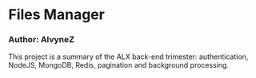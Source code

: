 # Files Manager
### Author: AlvyneZ
This project is a summary of the ALX back-end trimester: authentication, NodeJS, MongoDB, Redis, pagination and background processing.
